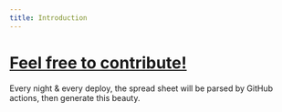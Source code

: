 ```yaml
---
title: Introduction
---
```


# [Feel free to contribute!](https://github.com/cagataycali/find-mentor)
<!--more-->
Every night & every deploy, the spread sheet will be parsed by GitHub actions, then generate this beauty.